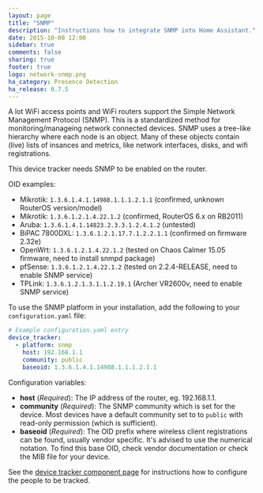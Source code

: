 ```yaml
---
layout: page
title: "SNMP"
description: "Instructions how to integrate SNMP into Home Assistant."
date: 2015-10-08 12:00
sidebar: true
comments: false
sharing: true
footer: true
logo: network-snmp.png
ha_category: Presence Detection
ha_release: 0.7.5
---
```



A lot WiFi access points and WiFi routers support the Simple Network Management Protocol (SNMP). This is a standardized method for monitoring/manageing network connected devices. SNMP uses a tree-like hierarchy where each node is an object. Many of these objects contain (live) lists of insances and metrics, like network interfaces, disks, and wifi registrations.

<p class='note warning'>
This device tracker needs SNMP to be enabled on the router.
</p>

OID examples:

- Mikrotik: `1.3.6.1.4.1.14988.1.1.1.2.1.1` (confirmed, unknown RouterOS version/model)
- Mikrotik: `1.3.6.1.2.1.4.22.1.2` (confirmed, RouterOS 6.x on RB2011)
- Aruba: `1.3.6.1.4.1.14823.2.3.3.1.2.4.1.2` (untested)
- BiPAC 7800DXL: `1.3.6.1.2.1.17.7.1.2.2.1.1` (confirmed on firmware 2.32e)
- OpenWrt: `1.3.6.1.2.1.4.22.1.2` (tested on Chaos Calmer 15.05 firmware, need to install snmpd package)
- pfSense: `1.3.6.1.2.1.4.22.1.2` (tested on 2.2.4-RELEASE, need to enable SNMP service)
- TPLink: `1.3.6.1.2.1.3.1.1.2.19.1` (Archer VR2600v, need to enable SNMP service)

To use the SNMP platform in your installation, add the following to your `configuration.yaml` file:

```yaml
# Example configuration.yaml entry
device_tracker:
  - platform: snmp
    host: 192.168.1.1
    community: public
    baseoid: 1.3.6.1.4.1.14988.1.1.1.2.1.1
```
Configuration variables:

- **host** (*Required*): The IP address of the router, eg. 192.168.1.1.
- **community** (*Required*): The SNMP community which is set for the device. Most devices have a default community set to to `public` with read-only permission (which is sufficient).
- **baseoid** (*Required*): The OID prefix where wireless client registrations can be found, usually vendor specific. It's advised to use the numerical notation. To find this base OID, check vendor documentation or check the MIB file for your device.

See the [device tracker component page](/components/device_tracker/) for instructions how to configure the people to be tracked.
